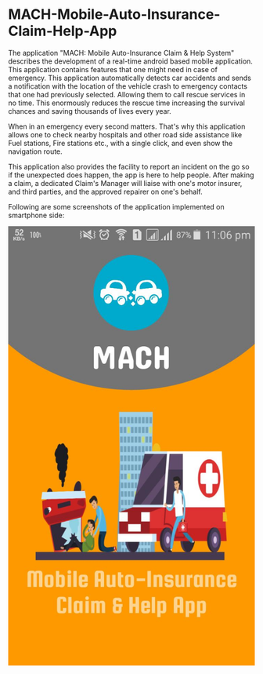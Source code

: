 # MACH-Mobile-Auto-Insurance-Claim-Help-App
The application "MACH: Mobile Auto-Insurance Claim & Help System" describes the development of a real-time android based mobile application. This application contains features that one might need in case of emergency. This application automatically detects car accidents and sends a notification with the location of the vehicle crash to emergency contacts that one had previously selected. Allowing them to call rescue services in no time. This enormously reduces the rescue time increasing the survival chances and saving thousands of lives every year.

When in an emergency every second matters. That's why this application allows one to check nearby hospitals and other road side assistance like Fuel stations, Fire stations etc., with a single click, and even show the navigation route.

This application also provides the facility to report an incident on the go so if the unexpected does happen, the app is here to help people. After making a claim, a dedicated Claim's Manager will liaise with one's motor insurer, and third parties, and the approved repairer on one's behalf.


Following are some screenshots of the application implemented on smartphone side: 

![splash screen](screenshots/splash.png "Splash Screen of the App")




